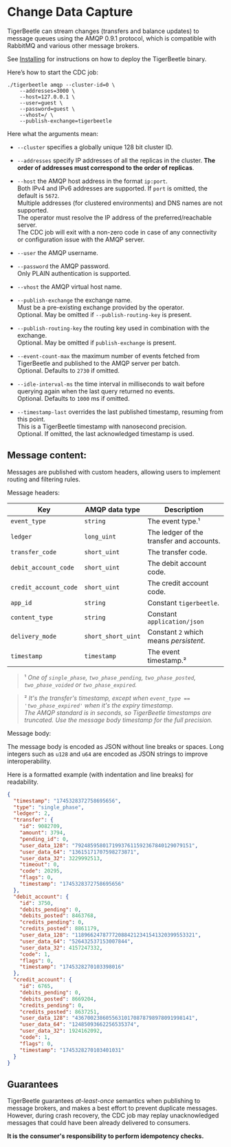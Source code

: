 # Change Data Capture

TigerBeetle can stream changes (transfers and balance updates) to message queues using
the AMQP 0.9.1 protocol, which is compatible with RabbitMQ and various other message brokers.

See [Installing](./installing.md) for instructions on how to deploy the TigerBeetle binary.

Here’s how to start the CDC job:

```console
./tigerbeetle amqp --cluster-id=0 \
    --addresses=3000 \
    --host=127.0.0.1 \
    --user=guest \
    --password=guest \
    --vhost=/ \
    --publish-exchange=tigerbeetle
```

Here what the arguments mean:

* `--cluster` specifies a globally unique 128 bit cluster ID.

* `--addresses` specify IP addresses of all the replicas in the cluster.
  **The order of addresses must correspond to the order of replicas**.

* `--host` the AMQP host address in the format `ip:port`.<br>
  Both IPv4 and IPv6 addresses are supported. If `port` is omitted, the default is `5672`.<br>
  Multiple addresses (for clustered environments) and DNS names are not supported.<br>
  The operator must resolve the IP address of the preferred/reachable server.<br>
  The CDC job will exit with a non-zero code in case of any connectivity or configuration issue
  with the AMQP server.

* `--user` the AMQP username.

* `--password` the AMQP password.<br>
   Only PLAIN authentication is supported.

* `--vhost` the AMQP virtual host name.

* `--publish-exchange` the exchange name.<br>
  Must be a pre-existing exchange provided by the operator.<br>
  Optional. May be omitted if `--publish-routing-key` is present.

* `--publish-routing-key` the routing key used in combination with the exchange.<br>
  Optional. May be omitted if `publish-exchange` is present.

* `--event-count-max` the maximum number of events fetched from TigerBeetle
  and published to the AMQP server per batch.<br>
  Optional. Defaults to `2730` if omitted.

* `--idle-interval-ms` the time interval in milliseconds to wait before querying again
  when the last query returned no events.<br>
  Optional. Defaults to `1000` ms if omitted.

* `--timestamp-last` overrides the last published timestamp, resuming from this point.<br>
  This is a TigerBeetle timestamp with nanosecond precision.<br>
  Optional. If omitted, the last acknowledged timestamp is used.

## Message content:

Messages are published with custom headers,
allowing users to implement routing and filtering rules.

Message headers:

| Key                   | AMQP data type     | Description                              |
|-----------------------|--------------------|------------------------------------------|
| `event_type`          | `string`           | The event type.¹                         |
| `ledger`              | `long_uint`        | The ledger of the transfer and accounts. |
| `transfer_code`       | `short_uint`       | The transfer code.                       |
| `debit_account_code`  | `short_uint`       | The debit account code.                  |
| `credit_account_code` | `short_uint`       | The credit account code.                 |
| `app_id`              | `string`           | Constant `tigerbeetle`.                  |
| `content_type`        | `string`           | Constant `application/json`              |
| `delivery_mode`       | `short_short_uint` | Constant `2` which means _persistent_.   |
| `timestamp`           | `timestamp`        | The event timestamp.²                    |


> ¹ _One of `single_phase`, `two_phase_pending`, `two_phase_posted`, `two_phase_voided` or
  `two_phase_expired`._

> ² _It's the transfer's timestamp, except when `event_type == 'two_phase_expired'` when
  it's the expiry timestamp.<br>
  The AMQP standard is in seconds, so TigerBeetle timestamps are truncated.
  Use the message body timestamp for the full precision._

Message body:

The message body is encoded as JSON without line breaks or spaces.
Long integers such as `u128` and `u64` are encoded as JSON strings to improve interoperability.

Here is a formatted example (with indentation and line breaks) for readability.

```json
{
  "timestamp": "1745328372758695656",
  "type": "single_phase",
  "ledger": 2,
  "transfer": {
    "id": 9082709,
    "amount": 3794,
    "pending_id": 0,
    "user_data_128": "79248595801719937611592367840129079151",
    "user_data_64": "13615171707598273871",
    "user_data_32": 3229992513,
    "timeout": 0,
    "code": 20295,
    "flags": 0,
    "timestamp": "1745328372758695656"
  },
  "debit_account": {
    "id": 3750,
    "debits_pending": 0,
    "debits_posted": 8463768,
    "credits_pending": 0,
    "credits_posted": 8861179,
    "user_data_128": "118966247877720884212341541320399553321",
    "user_data_64": "526432537153007844",
    "user_data_32": 4157247332,
    "code": 1,
    "flags": 0,
    "timestamp": "1745328270103398016"
  },
  "credit_account": {
    "id": 6765,
    "debits_pending": 0,
    "debits_posted": 8669204,
    "credits_pending": 0,
    "credits_posted": 8637251,
    "user_data_128": "43670023860556310170878798978091998141",
    "user_data_64": "12485093662256535374",
    "user_data_32": 1924162092,
    "code": 1,
    "flags": 0,
    "timestamp": "1745328270103401031"
  }
}
```

## Guarantees

TigerBeetle guarantees _at-least-once_ semantics when publishing to message brokers,
and makes a best effort to prevent duplicate messages.
However, during crash recovery, the CDC job may replay unacknowledged messages that could have
been already delivered to consumers.

**It is the consumer's responsibility to perform idempotency checks.**
